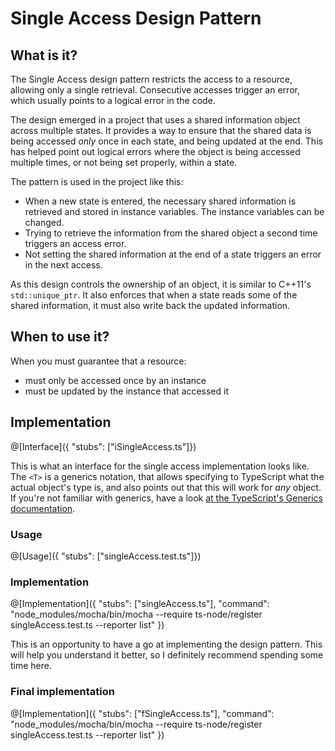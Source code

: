 # Single Access Design Pattern

## What is it?

The Single Access design pattern restricts the access to a resource, allowing only a single retrieval. Consecutive accesses trigger an error, which usually points to a logical error in the code.

The design emerged in a project that uses a shared information object across multiple states. It provides a way to ensure that the shared data is being accessed _only_ once in each state, and being updated at the end. This has helped point out logical errors where the object is being accessed multiple times, or not being set properly, within a state.

The pattern is used in the project like this:

- When a new state is entered, the necessary shared information is retrieved and stored in instance variables. The instance variables can be changed.
- Trying to retrieve the information from the shared object a second time triggers an access error.
- Not setting the shared information at the end of a state triggers an error in the next access.

As this design controls the ownership of an object, it is similar to C++11's `std::unique_ptr`. It also enforces that when a state reads some of the shared information, it must also write back the updated information.

## When to use it?

When you must guarantee that a resource:
- must only be accessed once by an instance
- must be updated by the instance that accessed it

## Implementation

@[Interface]({ "stubs": ["iSingleAccess.ts"]})

This is what an interface for the single access implementation looks like. The `<T>` is a generics notation, that allows specifying to TypeScript what the actual object's type is, and also points out that this will work for _any_ object. If you're not familiar with generics, have a look [at the TypeScript's Generics documentation](https://www.typescriptlang.org/docs/handbook/generics.html).

### Usage

@[Usage]({ "stubs": ["singleAccess.test.ts"]})

### Implementation

@[Implementation]({ "stubs": ["singleAccess.ts"], "command": "node_modules/mocha/bin/mocha --require ts-node/register singleAccess.test.ts --reporter list" })

This is an opportunity to have a go at implementing the design pattern. This will help you understand it better, so I definitely recommend spending some time here.

### Final implementation
@[Implementation]({ "stubs": ["fSingleAccess.ts"], "command": "node_modules/mocha/bin/mocha --require ts-node/register singleAccess.test.ts --reporter list" })
